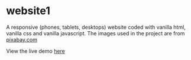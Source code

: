 # website1
A responsive (phones, tablets, desktops) website coded with vanilla html, vanilla css and vanilla javascript.
The images used in the project are from [pixabay.com](https://pixabay.com/)

View the live demo [here](https://website1.chatzistogiannis.com/)
